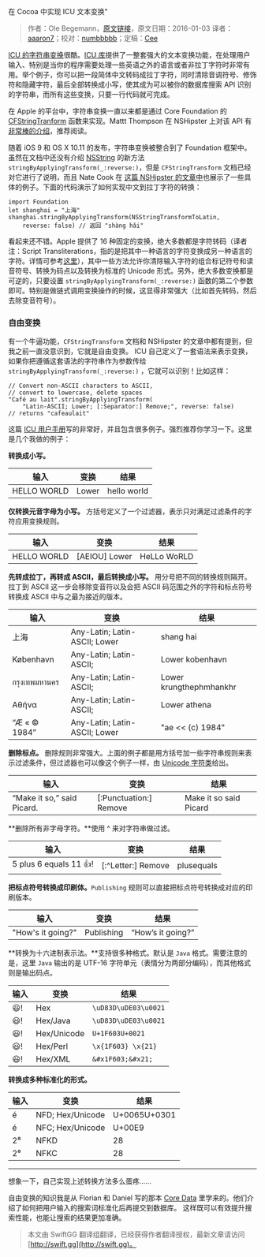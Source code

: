 在 Cocoa 中实现 ICU 文本变换"

> 作者：Ole Begemann，[原文链接]([http://oleb.net/blog/2016/01/icu-text-transforms/](http://oleb.net/blog/2016/01/icu-text-transforms/))，原文日期：2016-01-03
> 译者：[aaaron7](undefined)；校对：[numbbbbb](http://numbbbbb.com/)；定稿：[Cee](https://github.com/Cee)
  










[ICU 的字符串变换](http://userguide.icu-project.org/transforms/general)很酷。[ICU 库](http://site.icu-project.org/)提供了一整套强大的文本变换功能，在处理用户输入、特别是当你的程序需要处理一些英语之外的语言或者非拉丁字符时非常有用。举个例子，你可以把一段简体中文转码成拉丁字符，同时清除音调符号、修饰符和隐藏字符，最后全部转换成小写，使其成为可以被你的数据库搜索 API 识别的字符串，而所有这些变换，只要一行代码就可完成。

在 Apple 的平台中，字符串变换一直以来都是通过 Core Foundation 的 [CFStringTranform](https://developer.apple.com/library/ios/documentation/CoreFoundation/Reference/CFMutableStringRef/index.html#//apple_ref/c/func/CFStringTransform) 函数来实现。Mattt Thompson 在 NSHipster 上对该 API 有[非常棒的介绍](http://nshipster.com/cfstringtransform/)，推荐阅读。


随着 iOS 9 和 OS X 10.11 的发布，字符串变换被整合到了 Foundation 框架中。虽然在文档中还没有介绍 [NSString](https://developer.apple.com/library/ios/documentation/Cocoa/Reference/Foundation/Classes/NSString_Class/) 的新方法 `stringByApplyingTransform(_:reverse:)`，但是 `CFStringTransform` 文档已经对它进行了说明，而且 Nate Cook 在 [这篇 NSHipster 的文章中](http://nshipster.com/ios9/)也展示了一些具体的例子。下面的代码演示了如何实现中文到拉丁字符的转换：

    
    import Foundation
    let shanghai = "上海"
    shanghai.stringByApplyingTransform(NSStringTransformToLatin,
        reverse: false) // 返回 "shàng hǎi"

看起来还不错。Apple 提供了 16 种固定的变换，绝大多数都是字符转码（译者注：Script Transliterations，指的是把其中一种语言的字符变换成另一种语言的字符。详情可参考[这里](http://userguide.icu-project.org/transforms/general)），其中一些方法允许你清除输入字符的组合标记符号和读音符号、转换为码点以及转换为标准的 Unicode 形式。另外，绝大多数变换都是可逆的，只要设置 `stringByApplyingTransform(_:reverse:)` 函数的第二个参数即可。特别是做链式调用变换操作的时候，这显得非常强大（比如首先转码，然后去除变音符号）。

### 自由变换

有一个牛逼功能，`CFStringTransform` 文档和 NSHipster 的文章中都有提到，但我之前一直没意识到，它就是自由变换。 ICU 自己定义了一套语法来表示变换，如果你把遵循这套语法的字符串作为参数传给 `stringByApplyingTransform(_:reverse:)` ，它就可以识别！比如这样：

    
    // Convert non-ASCII characters to ASCII,
    // convert to lowercase, delete spaces
    "Café au lait".stringByApplyingTransform(
        "Latin-ASCII; Lower; [:Separator:] Remove;", reverse: false)
    // returns "cafeaulait"

这篇 [ICU 用户手册](http://userguide.icu-project.org/transforms/general)写的非常好，并且包含很多例子。强烈推荐你学习一下。这里是几个我做的例子：

**转换成小写。**

| 输入 | 变换 | 结果 |
| ---- | ---- | ----- |
| HELLO WORLD | Lower | hello world |

**仅转换元音字母为小写。** 方括号定义了一个过滤器，表示只对满足过滤条件的字符应用变换规则。

| 输入 | 变换 | 结果 |
| ---- | ---- | ----- |
| HELLO WORLD | [AEIOU] Lower | HeLLo WoRLD |

**先转成拉丁，再转成 ASCII，最后转换成小写。** 用分号把不同的转换规则隔开。拉丁到 ASCII 这一步会移除变音符以及会把 ASCII 码范围之外的字符和标点符号转换成 ASCII 中与之最为接近的版本。

| 输入 | 变换 | 结果 |
| ---- | ---- | ----- |
| 上海 | Any-Latin; Latin-ASCII; Lower | shang hai |
| København |	Any-Latin; Latin-ASCII; | Lower	kobenhavn|
| กรุงเทพมหานคร |	Any-Latin; Latin-ASCII; | Lower	krungthephmhankhr|
| Αθήνα |	Any-Latin; Latin-ASCII; | Lower	athena|
| “Æ « © 1984” |	Any-Latin; Latin-ASCII; Lower |	"ae << (c) 1984"|

**删除标点。** 删除规则非常强大。上面的例子都是用方括号加一些字符串规则来表示过滤条件，但过滤器也可以像这个例子一样，由 [Unicode 字符类](https://en.wikipedia.org/wiki/Unicode_character_property#General_Category)给出。

| 输入 | 变换 | 结果 |
| ---- | ---- | ----- |
| “Make it so,” said Picard.	| [:Punctuation:] Remove | 	Make it so said Picard |

**删除所有非字母字符。**使用 ^ 来对字符串做过滤。

| 输入 | 变换 | 结果 |
| ---- | ---- | ----- |
| 5 plus 6 equals 11 👍! |[:^Letter:] Remove|plusequals|

**把标点符号转换成印刷体。**`Publishing` 规则可以直接把标点符号转换成对应的印刷版本。

| 输入 | 变换 | 结果 |
| ---- | ---- | ----- |
| "How's it going?" |	Publishing |	“How’s it going?”|


**转换为十六进制表示法。**支持很多种格式。默认是 `Java` 格式。需要注意的是，这里 `Java` 输出的是 UTF-16 字符单元（表情分为两部分编码），而其他格式则是输出码点。

| 输入 | 变换 | 结果 |
| ---- | ---- | ----- |
|😃! |	Hex |	`\uD83D\uDE03\u0021` |
|😃!|	Hex/Java|	`\uD83D\uDE03\u0021`
|😃!|	Hex/Unicode |	`U+1F603U+0021`
|😃!|	Hex/Perl |	`\x{1F603} \x{21}`
|😃!|	Hex/XML |	`&#x1F603;&#x21;`

**转换成多种标准化的形式。**

| 输入 | 变换 | 结果 |
| ---- | ---- | ----- |
|é |	NFD; Hex/Unicode |	U+0065U+0301 |
|é |	NFC; Hex/Unicode |	U+00E9 |
|2⁸ |	NFKD |	28 |
|2⁸ |	NFKC |	28 |

---

想象一下，自己实现上述转换方法多么蛋疼……

自由变换的知识我是从 Florian 和 Daniel 写的那本 [Core Data](http://oleb.net/blog/2015/12/core-data-book/) 里学来的。他们介绍了如何把用户输入的搜索词标准化后再提交到数据库。 这样既可以有效提升搜索性能，也能让搜索的结果更加准确。


> 本文由 SwiftGG 翻译组翻译，已经获得作者翻译授权，最新文章请访问 [http://swift.gg](http://swift.gg)。